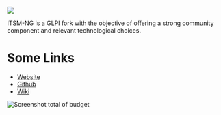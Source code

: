 ![](https://static.wixstatic.com/media/e5b7d4_f67ff8c629844818a6e3e43550cb1e17~mv2.png/v1/fill/w_348,h_122,al_c,q_85,usm_0.66_1.00_0.01,enc_auto/Original%20on%20Transparent.png)

ITSM-NG is a GLPI fork with the objective of offering a strong community component and relevant technological choices.


# Some Links
  - [Website](https://www.itsm-ng.com)
  - [Github](https://github.com/itsmng)
  - [Wiki](https://wiki.itsm-ng.org)

![Screenshot total of budget](img/grafana/Dashboards-Grafana-Full.png)
